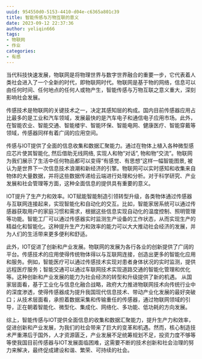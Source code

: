 ```yaml
---
uuid: 954550d0-5153-4410-d04e-c6365a801c39
title: 智能传感与万物互联的意义
date: 2023-09-12 22:37:36
author: yeliqin666
tags:
- 物联网
- 作业
categories:
- 有感
---
```


当代科技快速发展，物联网是将物理世界与数字世界融合的重要一步，它代表着人类社会进入了一个全新的时代，即物联网时代。物联网是基于物的网络，信息可以由任何时间、任何地点的任何人或物产生，智能传感与万物互联之意义重大，深刻影响社会发展。

传感技术是物联网的关键技术之一，决定其感知层的构成。国内目前传感器应用占比最多的是工业和汽车领域，发展最快的是汽车电子和通信电子应用市场。此外，在智能农业、智能交通、智能楼宇、智能环保、智能电网、健康医疗、智能穿戴等领域，传感器同样有着广阔的应用空间。

传感与IOT提供了全面的信息收集和数据汇聚能力。通过在物体上植入各种微型感应芯片使其智能化, 然后借助无线网络, 实现人和物“对话”, 物和物“交流”。物联网为我们展示了生活中任何物品都可以变得“有感觉、有思想”这样一幅智能图景, 被认为是世界下一次信息技术浪潮和新经济的引擎。物联网可以实时感知和收集来自物体的大量数据，并将这些数据传递给云端进行处理和分析。对于科学研究、产业发展和社会管理等方面，这种全面信息的提供具有重要的意义。

IOT提升了生产力和效率。IOT赋能智能制造引领转型升级，各类物体通过传感器与互联网连接起来，实现智能化和自动化的交互。比如，智能家居系统可以通过传感器获取用户的家庭习惯和需求，根据这些信息实现自动化的温度控制、照明管理等功能。智能工厂可以通过传感器实时监测生产设备的工作状态，从而实现生产的精益化和智能化。这种提升生产力和效率的能力可以大大推动社会经济的发展，并为人们的生活带来更多便利和舒适。

此外，IOT促进了创新和产业发展。物联网的发展为各行各业的创新提供了广阔的平台。传感技术的应用使得传统物体得以与互联网连接，创造出更多的智能化应用和服务。例如，智能医疗可以通过传感技术实现对患者身体状况的实时监测，提供远程医疗服务；智能交通可以通过车联网技术实现道路交通的智能化管理和优化等。这种创新和产业发展的能力为社会经济的转型和升级提供了新的机遇。
从国家层面看，基于工业化与信息化融合战略，政府大力推进物联网技术向传统行业中的深度渗透，使得传感器成为提升我国现代信息技术、带动产业化发展的最好突破口；从技术层面看，承担着数据采集和传输重任的传感器，通过物联网领域的引导，正在朝着智能化、微型化、集成化、网络化、多功能、低功耗的方向发展。

综上，智能传感与IOT提供全面信息的收集和数据汇聚能力，提升生产力和效率，促进创新和产业发展，为我们的社会带来了巨大的变革和机遇。然而，核心制造技术严重滞后于国外，人才资源匮乏，产业发展不足统筹规划不足，投资力度不够等等使我国目前传感器与IOT发展面临困难，这需要不断的技术创新和社会治理的努力来解决，最终促成建设和谐、繁荣、可持续的社会。
